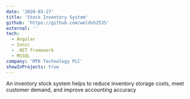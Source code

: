```yaml
---
date: '2020-03-27'
title: 'Stock Inventory System'
github: 'https://github.com/weldsh2535'
external: ''
tech:
  - Angular
  - Ionic
  - .NET framework
  - MSSQL
company: 'MTK Technology PLC'
showInProjects: true
---
```


 An inventory stock system helps to reduce inventory storage costs, meet customer demand, and improve accounting accuracy
